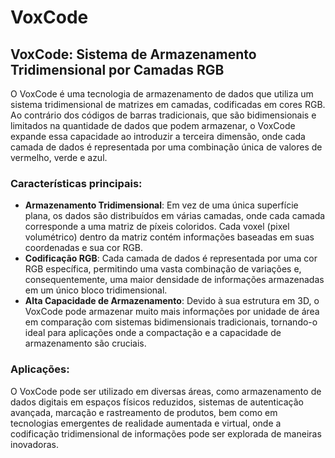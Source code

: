 # VoxCode
VoxCode: Sistema de Armazenamento Tridimensional por Camadas RGB
---
O VoxCode é uma tecnologia de armazenamento de dados que utiliza um sistema tridimensional de matrizes em camadas, codificadas em cores RGB. Ao contrário dos códigos de barras tradicionais, que são bidimensionais e limitados na quantidade de dados que podem armazenar, o VoxCode expande essa capacidade ao introduzir a terceira dimensão, onde cada camada de dados é representada por uma combinação única de valores de vermelho, verde e azul.

### Características principais:

- **Armazenamento Tridimensional**: Em vez de uma única superfície plana, os dados são distribuídos em várias camadas, onde cada camada corresponde a uma matriz de píxeis coloridos. Cada voxel (pixel volumétrico) dentro da matriz contém informações baseadas em suas coordenadas e sua cor RGB.
- **Codificação RGB**: Cada camada de dados é representada por uma cor RGB específica, permitindo uma vasta combinação de variações e, consequentemente, uma maior densidade de informações armazenadas em um único bloco tridimensional.
- **Alta Capacidade de Armazenamento**: Devido à sua estrutura em 3D, o VoxCode pode armazenar muito mais informações por unidade de área em comparação com sistemas bidimensionais tradicionais, tornando-o ideal para aplicações onde a compactação e a capacidade de armazenamento são cruciais.

### Aplicações:

O VoxCode pode ser utilizado em diversas áreas, como armazenamento de dados digitais em espaços físicos reduzidos, sistemas de autenticação avançada, marcação e rastreamento de produtos, bem como em tecnologias emergentes de realidade aumentada e virtual, onde a codificação tridimensional de informações pode ser explorada de maneiras inovadoras.
